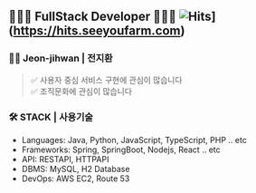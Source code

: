 ## 🧑🏻‍💻 FullStack Developer 🧑🏻‍💻   ![Hits](https://hits.seeyoufarm.com/api/count/incr/badge.svg?url=https%3A%2F%2Fgithub.com%2FJohnjihwan&count_bg=%2379C83D&title_bg=%23555555&icon=&icon_color=%23E7E7E7&title=hits&edge_flat=false)](https://hits.seeyoufarm.com)

<!--
**Johnjihwan/Johnjihwan** is a ✨ _special_ ✨ repository because its `README.md` (this file) appears on your GitHub profile. -->

 ### **👋🏻 Jeon-jihwan | 전지환**

> ✅ 사용자 중심 서비스 구현에 관심이 많습니다   
> ✅ 조직문화에 관심이 많습니다    

### **🛠 STACK | 사용기술**
* Languages: Java, Python, JavaScript, TypeScript, PHP .. etc
* Frameworks: Spring, SpringBoot, Nodejs, React .. etc
* API: RESTAPI, HTTPAPI
* DBMS: MySQL, H2 Database
* DevOps: AWS EC2, Route 53
